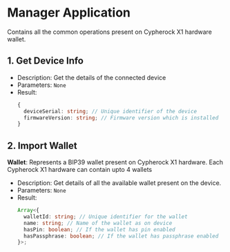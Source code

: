 # Manager Application

Contains all the common operations present on Cypherock X1 hardware wallet.

## 1. Get Device Info

- Description: Get the details of the connected device
- Parameters: `None`
- Result:
  ```ts
  {
    deviceSerial: string; // Unique identifier of the device
    firmwareVersion: string; // Firmware version which is installed
  }
  ```

## 2. Import Wallet

**Wallet**: Represents a BIP39 wallet present on Cypherock X1 hardware.
Each Cypherock X1 hardware can contain upto 4 wallets

- Description: Get details of all the available wallet present on the device.
- Parameters: `None`
- Result:
  ```ts
  Array<{
    walletId: string; // Unique identifier for the wallet
    name: string; // Name of the wallet as on device
    hasPin: boolean; // If the wallet has pin enabled
    hasPassphrase: boolean; // If the wallet has passphrase enabled
  }>;
  ```
